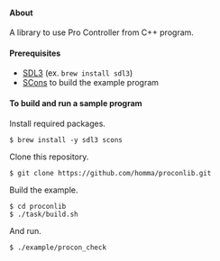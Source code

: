 #### About

A library to use Pro Controller from C++ program.

#### Prerequisites

- [SDL3](https://github.com/libsdl-org/SDL) (ex. `brew install sdl3`)
- [SCons](https://github.com/SCons/scons) to build the example program

#### To build and run a sample program

Install required packages.

````console
$ brew install -y sdl3 scons
````

Clone this repository.

````console
$ git clone https://github.com/homma/proconlib.git
````

Build the example.

````console
$ cd proconlib
$ ./task/build.sh
````

And run.

````console
$ ./example/procon_check
````

